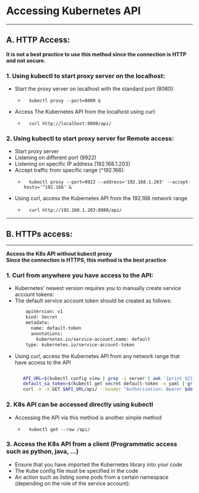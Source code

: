 # Accessing Kubernetes API
--------------------------
## A. HTTP Access:
**It is not a best practice to use this method since the connection is HTTP and not secure.**
### 1. Using kubectl to start proxy server on the localhost:
- Start the proxy server on localhost with the standard port (8080):
    -       kubectl proxy --port=8080 &
- Access The Kubernetes API from the localhost using curl:
    -       curl http://localhost:8080/api/
### 2. Using kubectl to start proxy server for Remote access:
- Start proxy server
- Listening on different port (9922)
- Listening on specific IP address (192.168.1.203)
- Accept traffic from specific range (^192.168):
    -       kubectl proxy --port=9922 --address='192.168.1.203' --accept-hosts='^192.168' &
- Using curl, access the Kubernetes API from the 192.168 network range
    -       curl http://192.168.1.203:8080/api/
------------------------------------------------------------------------
## B. HTTPs access:
-------------------
**Access the K8s API without kubectl proxy**<br />
**Since the connection is HTTPS, this method is the best practice**
###  1. Curl from anywhere you have access to the API:
- Kubernetes' newest version requires you to manually create service account tokens:
- The default service account token should be created as follows:
    ```bash
        apiVersion: v1
        kind: Secret
        metadata:
          name: default-token
          annotations:
            kubernetes.io/service-account.name: default
        type: kubernetes.io/service-account-token
    ```
- Using curl, access the Kubernetes API from any network range that have access to the API
    ```bash

       API_URL=$(kubectl config view | grep -i server | awk '{print $2}')
       default_sa_token=$(kubectl get secret default-token -o yaml | grep -i 'token:' | awk '{print $2}' | base64 --decode)
       curl -k -X GET $API_URL/api/ --header "Authorization: Bearer $default_sa_token"
    ```
###  2. K8s API can be accessed directly using kubectl
- Accessing the API via this method is another simple method
    -       kubectl get --raw /api/
### 3. Access the K8s API from a client (Programmatic access such as python, java, ...)
  - Ensure that you have imported the Kubernetes library into your code
  - The Kube config file must be specified in the code
  - An action such as listing some pods from a certain namespace (depending on the role of the service account).
